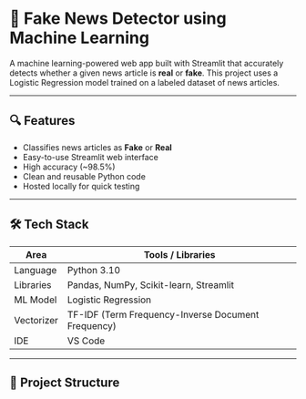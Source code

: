 # 📰 Fake News Detector using Machine Learning

A machine learning-powered web app built with Streamlit that accurately detects whether a given news article is **real** or **fake**. This project uses a Logistic Regression model trained on a labeled dataset of news articles.

---

## 🔍 Features

- Classifies news articles as **Fake** or **Real**
- Easy-to-use Streamlit web interface
- High accuracy (~98.5%)
- Clean and reusable Python code
- Hosted locally for quick testing

---

## 🛠️ Tech Stack

| Area        | Tools / Libraries                     |
|-------------|----------------------------------------|
| Language    | Python 3.10                            |
| Libraries   | Pandas, NumPy, Scikit-learn, Streamlit |
| ML Model    | Logistic Regression                    |
| Vectorizer  | TF-IDF (Term Frequency-Inverse Document Frequency) |
| IDE         | VS Code                                |

---

## 📁 Project Structure

